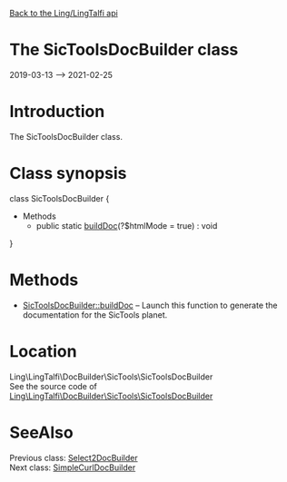 [Back to the Ling/LingTalfi api](https://github.com/lingtalfi/LingTalfi/blob/master/doc/api/Ling/LingTalfi.md)



The SicToolsDocBuilder class
================
2019-03-13 --> 2021-02-25






Introduction
============

The SicToolsDocBuilder class.



Class synopsis
==============


class <span class="pl-k">SicToolsDocBuilder</span>  {

- Methods
    - public static [buildDoc](https://github.com/lingtalfi/LingTalfi/blob/master/doc/api/Ling/LingTalfi/DocBuilder/SicTools/SicToolsDocBuilder/buildDoc.md)(?$htmlMode = true) : void

}






Methods
==============

- [SicToolsDocBuilder::buildDoc](https://github.com/lingtalfi/LingTalfi/blob/master/doc/api/Ling/LingTalfi/DocBuilder/SicTools/SicToolsDocBuilder/buildDoc.md) &ndash; Launch this function to generate the documentation for the SicTools planet.





Location
=============
Ling\LingTalfi\DocBuilder\SicTools\SicToolsDocBuilder<br>
See the source code of [Ling\LingTalfi\DocBuilder\SicTools\SicToolsDocBuilder](https://github.com/lingtalfi/LingTalfi/blob/master/DocBuilder/SicTools/SicToolsDocBuilder.php)



SeeAlso
==============
Previous class: [Select2DocBuilder](https://github.com/lingtalfi/LingTalfi/blob/master/doc/api/Ling/LingTalfi/DocBuilder/Select2/Select2DocBuilder.md)<br>Next class: [SimpleCurlDocBuilder](https://github.com/lingtalfi/LingTalfi/blob/master/doc/api/Ling/LingTalfi/DocBuilder/SimpleCurl/SimpleCurlDocBuilder.md)<br>
